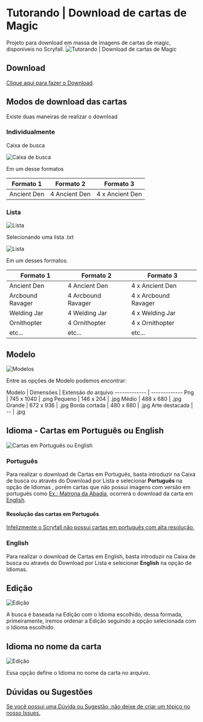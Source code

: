 # Tutorando | Download de cartas de Magic

 Projeto para download em massa de imagens de cartas de magic, disponíveis no Scryfall.
![Tutorando | Download de cartas de Magic](https://i.imgur.com/7k5Mxun.png)

## Download

[Clique aqui para fazer o Download](https://github.com/immlima/Tutorando/releases/download/1.1.1/Tutorando.v1.1.1.zip "Clique aqui para fazer o Download").

## Modos de download das cartas

Existe duas maneiras de realizar o download

### Individualmente

Caixa de busca

![Caixa de busca](https://i.imgur.com/kLNjXLk.png)

Em um desse formatos

Formato 1  | Formato 2  | Formato 3
------------- | ------------- | -------------
Ancient Den  |4  Ancient Den  | 4 x Ancient Den

### Lista

![Lista](https://i.imgur.com/jhp7jMA.png)

Selecionando uma lista .txt

![Lista](https://i.imgur.com/6O2szyc.png)

Em um desses formatos.

Formato 1  | Formato 2  | Formato 3
------------- | ------------- | -------------
Ancient Den  |4  Ancient Den  | 4 x Ancient Den
Arcbound Ravager |4  Arcbound Ravager  | 4 x Arcbound Ravager
Welding Jar |4  Welding Jar  | 4 x Welding Jar
Ornithopter |4  Ornithopter  | 4 x Ornithopter
etc... | etc... | etc...

## Modelo

![Modelos](https://i.imgur.com/32YgDCT.png)

Entre as opções de Modelo podemos encontrar:

Modelo  | Dimensões  | Extensão do arquivo
------------- | -------------
Png | 745 x 1040 | .png
Pequeno | 146 x 204 | .jpg
Médio | 488 x 680 | .jpg
Grande | 672 x 936 | .jpg
Borda cortada | 480 x 680 | .jpg
Arte destacada | -- | .jpg

## Idioma -  Cartas em Português ou English

![Cartas em Português ou English](https://i.imgur.com/nWPV99X.png)

### Português

 Para realizar o download de Cartas em Português, basta introduzir na Caixa de busca ou através do Download por Lista e selecionar **Português** na opção de Idiomas , porém cartas que não possui imagens com versão em português como [Ex.: Matrona da Abadia](https://scryfall.com/card/hml/2a/pt/matrona-da-abadia), ocorrerá o download da carta em [English](https://scryfall.com/card/hml/2a/abbey-matron).
 
#### Resolução das cartas em Português

[Infelizmente o Scryfall não possui cartas em português com alta resolução.](https://scryfall.com/search?q=is%3Ahires+lang%3Apt)

### English

 Para realizar o download de Cartas em English, basta introduzir na Caixa de busca ou através do Download por Lista e selecionar **English** na opção de Idiomas.

## Edição

![Edição](https://i.imgur.com/Ca2Qay1.png)

 A busca é baseada na Edição com o Idioma escolhido, dessa formada, primeiramente, iremos ordenar a Edição seguindo a opção selecionada com o Idioma escolhido.

## Idioma no nome da carta

![Edição](https://i.imgur.com/XAmjsAE.png)

 Essa opção define o Idioma no nome da carta no arquivo.

## Dúvidas ou Sugestões

[Se você possui uma Dúvida ou Sugestão, não deixe de criar um tópico no nosso Issues.](https://github.com/immlima/Tutorando/issues)
